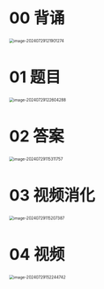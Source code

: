 # 00 背诵

<img src="https://cvp.oss-cn-shanghai.aliyuncs.com/picgo/202407291219405.png" alt="image-20240729121901274" style="zoom:50%;" />



# 01 题目

<img src="https://cvp.oss-cn-shanghai.aliyuncs.com/picgo/202407291226424.png" alt="image-20240729122604288" style="zoom:50%;" />



# 02 答案

<img src="https://cvp.oss-cn-shanghai.aliyuncs.com/picgo/202407291153853.png" alt="image-20240729115311757" style="zoom:50%;" />



# 03 视频消化

<img src="https://cvp.oss-cn-shanghai.aliyuncs.com/picgo/202407291152528.png" alt="image-20240729115207387" style="zoom:50%;" />



# 04 视频

<img src="https://cvp.oss-cn-shanghai.aliyuncs.com/picgo/202407291522980.png" alt="image-20240729152244742" style="zoom:50%;" />